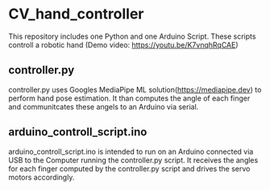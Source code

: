 # CV_hand_controller
This repository includes one Python and one Arduino Script. These scripts controll a robotic hand (Demo video: https://youtu.be/K7vnqhRqCAE)

## controller.py
controller.py uses Googles MediaPipe ML solution(https://mediapipe.dev) to perform hand pose estimation. 
It than computes the angle of each finger and communitcates these angels to an Arduino via serial. 

## arduino_controll_script.ino
arduino_controll_script.ino is intended to run on an Arduino connected via USB to the Computer running the controller.py script. 
It receives the angles for each finger computed by the controller.py script and drives the servo motors accordingly. 
